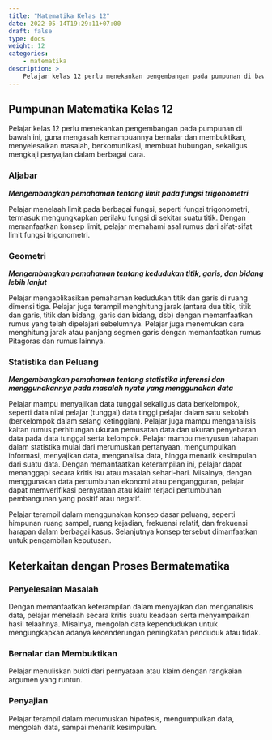 ```yaml
---
title: "Matematika Kelas 12"
date: 2022-05-14T19:29:11+07:00
draft: false
type: docs
weight: 12
categories:
    - matematika
description: >
    Pelajar kelas 12 perlu menekankan pengembangan pada pumpunan di bawah ini, guna mengasah kemampuannya bernalar dan membuktikan, menyelesaikan masalah, berkomunikasi, membuat hubungan, sekaligus mengkaji penyajian dalam berbagai cara.
---
```


## Pumpunan Matematika Kelas 12
Pelajar kelas 12 perlu menekankan pengembangan pada pumpunan di bawah ini, guna mengasah kemampuannya bernalar dan membuktikan, menyelesaikan masalah, berkomunikasi, membuat hubungan, sekaligus mengkaji penyajian dalam berbagai cara.

### Aljabar
***Mengembangkan pemahaman tentang limit pada fungsi trigonometri***

Pelajar menelaah limit pada berbagai fungsi, seperti fungsi trigonometri, termasuk mengungkapkan perilaku fungsi di sekitar suatu titik. Dengan memanfaatkan konsep limit, pelajar memahami asal rumus dari sifat-sifat limit fungsi trigonometri.

### Geometri
***Mengembangkan pemahaman tentang kedudukan titik, garis, dan bidang lebih lanjut***

Pelajar mengaplikasikan pemahaman kedudukan titik dan garis di ruang dimensi tiga. Pelajar juga terampil menghitung jarak (antara dua titik, titik dan garis, titik dan bidang, garis dan bidang, dsb) dengan memanfaatkan rumus yang telah dipelajari sebelumnya. Pelajar juga menemukan cara menghitung jarak atau panjang segmen garis dengan memanfaatkan rumus Pitagoras dan rumus lainnya.

### Statistika dan Peluang
***Mengembangkan pemahaman tentang statistika inferensi dan menggunakannya pada masalah nyata yang menggunakan data***

Pelajar mampu menyajikan data tunggal sekaligus data berkelompok, seperti data nilai pelajar (tunggal) data tinggi pelajar dalam satu sekolah (berkelompok dalam selang ketinggian). Pelajar juga mampu menganalisis kaitan rumus perhitungan ukuran pemusatan data dan ukuran penyebaran data pada data tunggal serta kelompok. Pelajar mampu menyusun tahapan dalam statistika mulai dari merumuskan pertanyaan, mengumpulkan informasi, menyajikan data, menganalisa data, hingga menarik kesimpulan dari suatu data. Dengan memanfaatkan keterampilan ini, pelajar dapat menanggapi secara kritis isu atau masalah sehari-hari. Misalnya, dengan menggunakan data pertumbuhan ekonomi atau pengangguran, pelajar dapat memverifikasi pernyataan atau klaim terjadi pertumbuhan pembangunan yang positif atau negatif.

Pelajar terampil dalam menggunakan konsep dasar peluang, seperti himpunan ruang sampel, ruang kejadian, frekuensi relatif, dan frekuensi harapan dalam berbagai kasus. Selanjutnya konsep tersebut dimanfaatkan untuk pengambilan keputusan.

## Keterkaitan dengan Proses Bermatematika
### Penyelesaian Masalah
Dengan memanfaatkan keterampilan dalam menyajikan dan menganalisis data, pelajar menelaah secara kritis suatu keadaan serta menyampaikan hasil telaahnya. Misalnya, mengolah data kependudukan untuk mengungkapkan adanya kecenderungan peningkatan penduduk atau tidak.

### Bernalar dan Membuktikan
Pelajar menuliskan bukti dari pernyataan atau klaim dengan rangkaian argumen yang runtun.

### Penyajian
Pelajar terampil dalam merumuskan hipotesis, mengumpulkan data, mengolah data, sampai menarik kesimpulan.